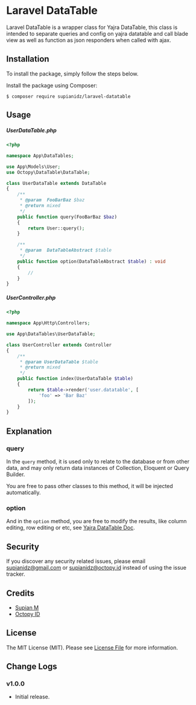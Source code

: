 # Laravel DataTable

Laravel DataTable is a wrapper class for Yajra DataTable, this class is intended to separate queries and config on yajra datatable and call blade view as well as function as json responders when called with ajax.

## Installation
To install the package, simply follow the steps below.

Install the package using Composer:

```
$ composer require supianidz/laravel-datatable
```

## Usage

##### UserDataTable.php
```php
<?php

namespace App\DataTables;

use App\Models\User;
use Octopy\DataTable\DataTable;

class UserDataTable extends DataTable
{
    /**
     * @param  FooBarBaz $baz
     * @return mixed
     */
    public function query(FooBarBaz $baz)
    {
        return User::query();
    }

    /**
     * @param  DataTableAbstract $table
     */
    public function option(DataTableAbstract $table) : void
    {
        //
    }
}
```

##### UserController.php

```php
<?php

namespace App\Http\Controllers;

use App\DataTables\UserDataTable;

class UserController extends Controller 
{
    /**
     * @param UserDataTable $table
     * @return mixed
     */
    public function index(UserDataTable $table)
    {
        return $table->render('user.datatable', [
            'foo' => 'Bar Baz'
        ]);    
    }
}
```

## Explanation
### query
In the `query` method, it is used only to relate to the database or from other data, and may only return data instances of Collection, Eloquent or Query Builder.

You are free to pass other classes to this method, it will be injected automatically.

### option
And in the `option` method, you are free to modify the results, like column editing, row editing or etc, see [Yajra DataTable Doc](https://yajrabox.com/docs/laravel-datatables/master/).

## Security

If you discover any security related issues, please email [supianidz@gmail.com](mailto:supianidz@gmail.com) or [supianidz@octopy.id](mailto:me@octopy.id) instead of using the issue tracker.

## Credits

- [Supian M](https://github.com/SupianIDz)
- [Octopy ID](https://github.com/OctopyID)

## License
The MIT License (MIT). Please see [License File](https://github.com/SupianIDz/LaraDataTable/blob/master/LICENSE) for more information.

## Change Logs

### v1.0.0
- Initial release.
